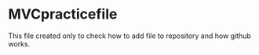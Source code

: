 # MVCpracticefile
This file created only to check how to add file to repository and how github works.
